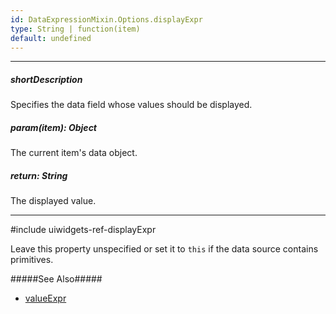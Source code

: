 ```yaml
---
id: DataExpressionMixin.Options.displayExpr
type: String | function(item)
default: undefined
---
```

---
##### shortDescription
Specifies the data field whose values should be displayed.

##### param(item): Object
The current item's data object.

##### return: String
The displayed value.

---
#include uiwidgets-ref-displayExpr

Leave this property unspecified or set it to `this` if the data source contains primitives.

#####See Also#####
- [valueExpr](/api-reference/10%20UI%20Widgets/DataExpressionMixin/1%20Configuration/valueExpr.md '{basewidgetpath}/Configuration/#valueExpr')